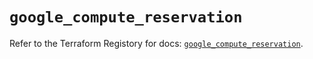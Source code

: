 # `google_compute_reservation`

Refer to the Terraform Registory for docs: [`google_compute_reservation`](https://registry.terraform.io/providers/hashicorp/google/5.26.0/docs/resources/compute_reservation).
